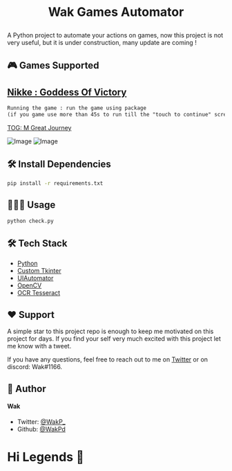 
# <p align="center">Wak Games Automator</p>
  
A Python project to automate your actions on games, now this project is not very useful, but it is under construction, many update are coming !

## 🎮 Games Supported    


##  [Nikke : Goddess Of Victory](https://github.com/WakPd/WakGamesAutomator/blob/main/modules/nikke.py)  
```txt
Running the game : run the game using package 
(if you game use more than 45s to run till the "touch to continue" screen, consider not using this)
```

        
 [TOG: M Great Journey](https://github.com/WakPd/WakGamesAutomator/blob/main/modules/tog.py)

![Image](https://i.imgur.com/wlRFFKe.png)
![Image](https://i.imgur.com/fE5EJJu.png)


## 🛠️ Install Dependencies    
```bash
pip install -r requirements.txt
```

## 🧑🏻‍💻 Usage
```py
python check.py
```
 
## 🛠️ Tech Stack
- [Python](https://www.python.org/downloads/)
- [Custom Tkinter](https://github.com/TomSchimansky/CustomTkinter/wiki)
- [UIAutomator](https://github.com/LmeSzinc/uiautomator2)
- [OpenCV](https://docs.opencv.org/4.x/d6/d00/tutorial_py_root.html)
- [OCR Tesseract](https://github.com/tesseract-ocr/tesseract#installing-tesseract)


## ❤️ Support  
A simple star to this project repo is enough to keep me motivated on this project for days. If you find your self very much excited with this project let me know with a tweet.

If you have any questions, feel free to reach out to me on [Twitter](https://twitter.com/WakP_) or on discord: Wak#1166.

## 🙇 Author
#### Wak
- Twitter: [@WakP_](https://twitter.com/WakP_)
- Github: [@WakPd](https://github.com/WakPd)

# Hi Legends 👋
